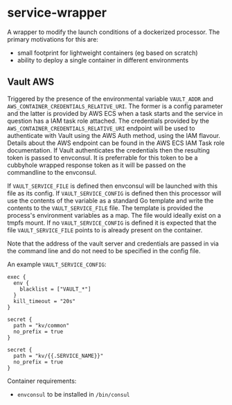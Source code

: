 # service-wrapper
A wrapper to modify the launch conditions of a dockerized processor. The
primary motivations for this are:

* small footprint for lightweight containers (eg based on scratch)
* ability to deploy a single container in different environments

## Vault AWS

Triggered by the presence of the environmental variable `VAULT_ADDR`
and `AWS_CONTAINER_CREDENTIALS_RELATIVE_URI`. The former is a config
parameter and the latter is provided by AWS ECS when a task starts and
the service in question has a IAM task role attached. The credentials
provided by the `AWS_CONTAINER_CREDENTIALS_RELATIVE_URI` endpoint will
be used to authenticate with Vault using the AWS Auth method, using the
IAM flavour. Details about the AWS endpoint can be found in the AWS ECS
IAM Task role documentation. If Vault authenticates the credentials then
the resulting token is passed to envconsul.  It is preferrable for this
token to be a cubbyhole wrapped response token as it will be passed on
the commandline to the envconsul.

If `VAULT_SERVICE_FILE` is defined then envconsul will be launched
with this file as its config. If `VAULT_SERVICE_CONFIG` is defined then
this processor will use the contents of the variable as a standard Go
template and write the contents to the `VAULT_SERVICE_FILE` file. The
template is provided the process's environment variables as a map. The
file would ideally exist on a tmpfs mount. If no `VAULT_SERVICE_CONFIG`
is defined it is expected that the file `VAULT_SERVICE_FILE` points to
is already present on the container.

Note that the address of the vault server and credentials are passed in
via the command line and do not need to be specified in the config file.

An example `VAULT_SERVICE_CONFIG`:
```
exec {
  env {
    blacklist = ["VAULT_*"]
  }
  kill_timeout = "20s"
}

secret {
  path = "kv/common"
  no_prefix = true
}

secret {
  path = "kv/{{.SERVICE_NAME}}"
  no_prefix = true
}
```

Container requirements:
* `envconsul` to be installed in `/bin/consul`
